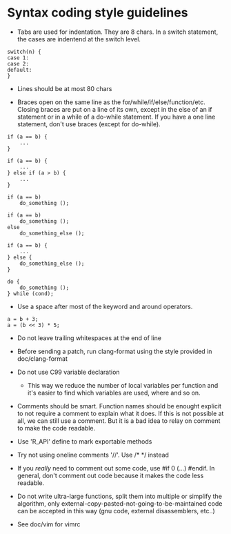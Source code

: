 Syntax coding style guidelines
==============================

* Tabs are used for indentation. They are 8 chars. In a switch statement, the
  cases are indentend at the switch level.

```
switch(n) {
case 1:
case 2:
default:
}
```

* Lines should be at most 80 chars

* Braces open on the same line as the for/while/if/else/function/etc. Closing
  braces are put on a line of its own, except in the else of an if statement or
  in a while of a do-while statement. If you have a one line statement, don't
  use braces (except for do-while).

```
if (a == b) {
	...
}

if (a == b) {
	...
} else if (a > b) {
	...
}

if (a == b)
	do_something ();

if (a == b)
	do_something ();
else
	do_something_else ();

if (a == b) {
	...
} else {
	do_something_else ();
}

do {
	do_something ();
} while (cond);
```

* Use a space after most of the keyword and around operators.

```
a = b + 3;
a = (b << 3) * 5;
```

* Do not leave trailing whitespaces at the end of line

* Before sending a patch, run clang-format using the style provided in
  doc/clang-format

* Do not use C99 variable declaration
  - This way we reduce the number of local variables per function
    and it's easier to find which variables are used, where and so on.

* Comments should be smart. Function names should be enought explicit
  to not require a comment to explain what it does. If this is not
  possible at all, we can still use a comment. But it is a bad idea
  to relay on comment to make the code readable.

* Use 'R_API' define to mark exportable methods

* Try not using oneline comments '//'. Use /* */ instead
* If you *really* need to comment out some code, use #if 0 (...) #endif. In
  general, don't comment out code because it makes the code less readable.

* Do not write ultra-large functions, split them into multiple or simplify
  the algorithm, only external-copy-pasted-not-going-to-be-maintained code
  can be accepted in this way (gnu code, external disassemblers, etc..)

* See doc/vim for vimrc
